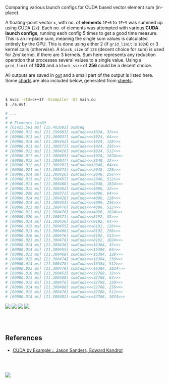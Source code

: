Comparing various launch configs for CUDA based vector element sum (in-place).

A floating-point vector `x`, with no. of **elements** `1E+6` to `1E+9` was
summed up using CUDA (`Σx`). Each no. of elements was attempted with
various **CUDA launch configs**, running each config 5 times to get a good
time measure. This is an in-place sum, meaning the single sum values is
calculated entirely by the GPU. This is done using either 2 (if `grid_limit`
is `1024`) or 3 kernel calls (otherwise). A `block_size` of `128`
(decent choice for sum) is used for *2nd* kernel, if there are 3 kernels.
Sum here represents any reduction operation that processes several values
to a single value. Using a `grid_limit` of **1024** and a `block_size` of
**256** could be a decent choice.

All outputs are saved in [out](out/) and a small part of the output is listed
here. Some [charts] are also included below, generated from [sheets].

<br>

```bash
$ nvcc -std=c++17 -Xcompiler -O3 main.cu
$ ./a.out

# ...
#
# # Elements 1e+09
# [01423.561 ms] [15.403683] sumSeq
# [00000.012 ms] [21.299603] sumCuda<<<1024, 32>>>
# [00000.011 ms] [21.300037] sumCuda<<<1024, 64>>>
# [00000.014 ms] [21.300262] sumCuda<<<1024, 128>>>
# [00000.011 ms] [21.300373] sumCuda<<<1024, 256>>>
# [00000.012 ms] [21.300426] sumCuda<<<1024, 512>>>
# [00000.017 ms] [21.300455] sumCuda<<<1024, 1024>>>
# [00000.012 ms] [21.300037] sumCuda<<<2048, 32>>>
# [00000.012 ms] [21.300262] sumCuda<<<2048, 64>>>
# [00000.021 ms] [21.300373] sumCuda<<<2048, 128>>>
# [00000.014 ms] [21.300426] sumCuda<<<2048, 256>>>
# [00000.015 ms] [21.300457] sumCuda<<<2048, 512>>>
# [00000.013 ms] [21.300468] sumCuda<<<2048, 1024>>>
# [00000.012 ms] [21.300262] sumCuda<<<4096, 32>>>
# [00000.020 ms] [21.300371] sumCuda<<<4096, 64>>>
# [00000.014 ms] [21.300428] sumCuda<<<4096, 128>>>
# [00000.014 ms] [21.300453] sumCuda<<<4096, 256>>>
# [00000.013 ms] [21.300470] sumCuda<<<4096, 512>>>
# [00000.011 ms] [21.300476] sumCuda<<<4096, 1024>>>
# [00000.020 ms] [21.300371] sumCuda<<<8192, 32>>>
# [00000.014 ms] [21.300426] sumCuda<<<8192, 64>>>
# [00000.015 ms] [21.300455] sumCuda<<<8192, 128>>>
# [00000.013 ms] [21.300468] sumCuda<<<8192, 256>>>
# [00000.016 ms] [21.300476] sumCuda<<<8192, 512>>>
# [00000.023 ms] [21.300478] sumCuda<<<8192, 1024>>>
# [00000.014 ms] [21.300430] sumCuda<<<16384, 32>>>
# [00000.014 ms] [21.300455] sumCuda<<<16384, 64>>>
# [00000.013 ms] [21.300468] sumCuda<<<16384, 128>>>
# [00000.015 ms] [21.300474] sumCuda<<<16384, 256>>>
# [00000.014 ms] [21.300478] sumCuda<<<16384, 512>>>
# [00000.023 ms] [21.300478] sumCuda<<<16384, 1024>>>
# [00000.016 ms] [21.300453] sumCuda<<<32768, 32>>>
# [00000.013 ms] [21.300468] sumCuda<<<32768, 64>>>
# [00000.015 ms] [21.300476] sumCuda<<<32768, 128>>>
# [00000.014 ms] [21.300480] sumCuda<<<32768, 256>>>
# [00000.015 ms] [21.300478] sumCuda<<<32768, 512>>>
# [00000.014 ms] [21.300482] sumCuda<<<32768, 1024>>>
```

[![](https://i.imgur.com/M3FPYUc.gif)][sheets]
[![](https://i.imgur.com/zT3uKyH.gif)][sheets]
[![](https://i.imgur.com/B74KDHR.gif)][sheets]
[![](https://i.imgur.com/d7HKk6K.gif)][sheets]

<br>
<br>


## References

- [CUDA by Example :: Jason Sanders, Edward Kandrot](http://www.mat.unimi.it/users/sansotte/cuda/CUDA_by_Example.pdf)

<br>
<br>

[![](https://i.imgur.com/cbgBvPJ.png)](https://www.youtube.com/watch?v=vTdodyhhjww)

[charts]: https://photos.app.goo.gl/795Rcbqa14srjoZBA
[sheets]: https://docs.google.com/spreadsheets/d/1pgIn6dcrKtVv0SoaJeQwTe1CzHRKuoUOXjn5_KJqrA8/edit?usp=sharing

